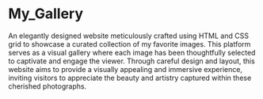 # My_Gallery
An elegantly designed website meticulously crafted using HTML and CSS grid to showcase a curated collection of my favorite images. This platform serves as a visual gallery where each image has been thoughtfully selected to captivate and engage the viewer. Through careful design and layout, this website aims to provide a visually appealing and immersive experience, inviting visitors to appreciate the beauty and artistry captured within these cherished photographs.
